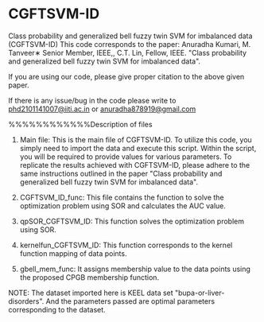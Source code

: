 # CGFTSVM-ID
Class probability and generalized bell fuzzy twin SVM for imbalanced data (CGFTSVM-ID)
This code corresponds to the paper:  Anuradha Kumari, M. Tanveer∗ Senior Member, IEEE,, C.T. Lin, Fellow, IEEE. "Class probability and generalized bell fuzzy twin SVM for imbalanced data".

If you are using our code, please give proper citation to the above given paper.

If there is any issue/bug in the code please write to phd2101141007@iiti.ac.in or anuradha878919@gmail.com


%%%%%%%%%%%%Description of files
1. Main file: This is the main file of CGFTSVM-ID. To utilize this code, you simply need to import the data and execute this script. Within the script, you will be required to provide values for various parameters.
To replicate the results achieved with CGFTSVM-ID, please adhere to the same instructions outlined in the paper "Class probability and generalized bell fuzzy twin SVM for imbalanced data". 

2. CGFTSVM_ID_func: This file contains the function to solve the optimization problem using SOR and calculates the AUC value.

3. qpSOR_CGFTSVM_ID: This function solves the optimization problem using SOR.

4. kernelfun_CGFTSVM_ID: This function corresponds to the kernel function mapping of data points. 

5. gbell_mem_func: It assigns membership value to the data points using the proposed CPGB membership function.


NOTE: The dataset imported here is KEEL data set "bupa-or-liver-disorders". And the parameters passed are optimal parameters corresponding to the dataset. 
